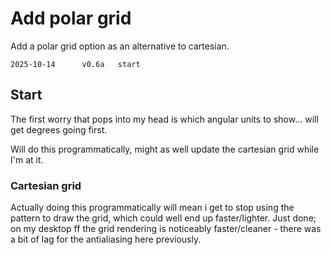 Add polar grid
==============

Add a polar grid option as an alternative to cartesian.

```
2025-10-14		v0.6a	start
```


Start
-----

The first worry that pops into my head is which angular units to show... will get degrees going first.

Will do this programmatically, might as well update the cartesian grid while I'm at it.

### Cartesian grid

Actually doing this programmatically will mean i get to stop using the pattern to draw the grid, which could well end up faster/lighter.
Just done; on my desktop ff the grid rendering is noticeably faster/cleaner - there was a bit of lag for the antialiasing here previously.

